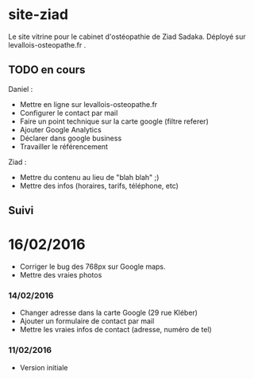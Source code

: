 # site-ziad
Le site vitrine pour le cabinet d'ostéopathie de Ziad Sadaka. Déployé sur
levallois-osteopathe.fr .

## TODO en cours
Daniel :
- Mettre en ligne sur levallois-osteopathe.fr
- Configurer le contact par mail
- Faire un point technique sur la carte google (filtre referer)
- Ajouter Google Analytics
- Déclarer dans google business
- Travailler le référencement

Ziad :
- Mettre du contenu au lieu de "blah blah" ;)
- Mettre des infos (horaires, tarifs, téléphone, etc)

## Suivi

# 16/02/2016
- Corriger le bug des 768px sur Google maps.
- Mettre des vraies photos

### 14/02/2016
- Changer adresse dans la carte Google (29 rue Kléber)
- Ajouter un formulaire de contact par mail
- Mettre les vraies infos de contact (adresse, numéro de tel)

### 11/02/2016
- Version initiale
